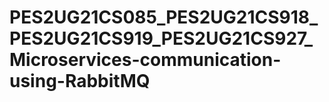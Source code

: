 # PES2UG21CS085_PES2UG21CS918_PES2UG21CS919_PES2UG21CS927_Microservices-communication-using-RabbitMQ
